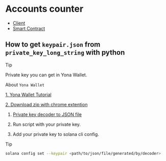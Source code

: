 # Accounts counter

- [Client](./counter-client/README.md)
- [Smart Contract](./counter/README.md)

## How to get `keypair.json` from `private_key_long_string` with python

> [!TIP]
>
> Private key you can get in Yona Wallet.
> 
> About `Yona Wallet`
>
> [1. Yona Wallet Tutorial](https://telegra.ph/Yona-Network-Devnet-Guide-05-20)
>
> [2. Download zip with chrome extention](https://yona.network/yona_wallet.zip)

 
1. [Private key decoder to JSON file](./decoder/README.md)

2. Run script with your private key.

3. Add your private key to solana cli config.

> [!TIP]
>
>```sh
>solana config set --keypair <path/to/json/file/generated/by/decoder> 
>```


